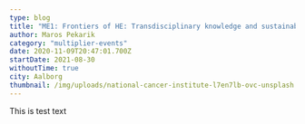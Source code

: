 ```yaml
---
type: blog
title: "ME1: Frontiers of HE: Transdisciplinary knowledge and sustainable profiles in research and teaching"
author: Maros Pekarik
category: "multiplier-events"
date: 2020-11-09T20:47:01.700Z
startDate: 2021-08-30
withoutTime: true
city: Aalborg
thumbnail: /img/uploads/national-cancer-institute-l7en7lb-ovc-unsplash.jpg
---
```

This is test text
